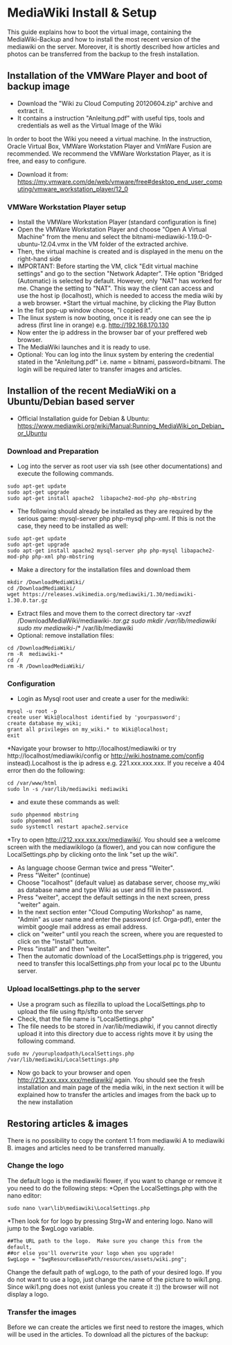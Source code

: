 # MediaWiki Install & Setup

This guide explains how to boot the virtual image, containing the MediaWiki-Backup and how to install the most recent version of the mediawiki on the server.
Moreover, it is shortly described how articles and photos can be transferred from the backup to the fresh installation.

## Installation of the VMWare Player and boot of backup image

* Download the "Wiki zu Cloud Computing 20120604.zip" archive and extract it.
* It contains a instruction "Anleitung.pdf" with useful tips, tools and credentials as well as the Virtual Image of the Wiki

In order to boot the Wiki you neeed a virtual machine. In the instruction, Oracle Virtual Box, VMWare Workstation Player and VmWare Fusion are recommended.
We recommend the VMWare Workstation Player, as it is free, and easy to configure.
* Download it from: https://my.vmware.com/de/web/vmware/free#desktop_end_user_computing/vmware_workstation_player/12_0
### VMWare Workstation Player setup
* Install the VMWare Workstation Player (standard configuration is fine)
* Open the VMWare Workstation Player and choose "Open A Virtual Machine" from the menu and select the bitnami-mediawiki-1.19.0-0-ubuntu-12.04.vmx in the VM folder of the extracted archive.
* Then, the virtual machine is created and is displayed in the menu on the right-hand side
* IMPORTANT: Before starting the VM, click "Edit virtual machine settings" and go to the section "Network Adapter". THe option "Bridged (Automatic) is selected by default. However, only "NAT" has worked for me. Change the setting to "NAT". This way the client can access and use the host ip (localhost), which is needed to access the media wiki by a web browser.
*Start the virtual machine, by clicking the Play Button
* In the fist pop-up window choose, "I copied it".
* The linux system is now booting, once it is ready one can see the ip adress (first line in orange) e.g. http://192.168.170.130
* Now enter the ip address in the browser bar of your preffered web browser.
* The MediaWiki launches and it is ready to use.
* Optional: You can log into the linux system by entering the credential stated in the "Anleitung.pdf" i.e. name = bitnami, password=bitnami. The login will be required later to transfer images and articles.

## Installion of the recent MediaWiki on a Ubuntu/Debian based server
* Official Installation guide for Debian & Ubuntu: https://www.mediawiki.org/wiki/Manual:Running_MediaWiki_on_Debian_or_Ubuntu
### Download and Preparation
* Log into the server as root user via ssh (see other documentations) and execute the following commands.
```
sudo apt-get update
sudo apt-get upgrade
sudo apt-get install apache2  libapache2-mod-php php-mbstring
```
* The following should already be installed as they are required by the serious game: mysql-server php php-mysql php-xml. If this is not the case, they need to be installed as well:
```
sudo apt-get update
sudo apt-get upgrade
sudo apt-get install apache2 mysql-server php php-mysql libapache2-mod-php php-xml php-mbstring
```
* Make a directory for the installation files and download them
```
mkdir /DownloadMediaWiki/
cd /DownloadMediaWiki/
wget https://releases.wikimedia.org/mediawiki/1.30/mediawiki-1.30.0.tar.gz
```
* Extract files and move them to the correct directory
tar -xvzf /DownloadMediaWiki/mediawiki-*.tar.gz
sudo mkdir /var/lib/mediawiki
sudo mv mediawiki-*/* /var/lib/mediawiki
* Optional: remove installation files:
```
cd /DownloadMediaWiki/
rm -R  mediawiki-*
cd /
rm -R /DownloadMediaWiki/
```
### Configuration
* Login as Mysql root user and create a user for the mediwiki:
```
mysql -u root -p
create user Wiki@localhost identified by 'yourpassword';
create database my_wiki; 
grant all privileges on my_wiki.* to Wiki@localhost; 
exit
```
*Navigate your browser to http://localhost/mediawiki or try http://localhost/mediawiki/config or http://wiki.hostname.com/config instead).Localhost is the ip adress e.g. 221.xxx.xxx.xxx. If you receive a 404 error then do the following:
```
cd /var/www/html
sudo ln -s /var/lib/mediawiki mediawiki
```
* and exute these commands as well:

```
 sudo phpenmod mbstring
 sudo phpenmod xml
 sudo systemctl restart apache2.service
```
*Try to open http://212.xxx.xxx.xxx/mediawiki/. You should see a welcome screen with the mediawikilogo (a flower), and you can now configure the LocalSettings.php by clicking onto the link "set up the wiki".
* As language choose German twice and press "Weiter".
* Press "Weiter" (continue)
* Choose "localhost" (default value) as database server, choose my_wiki as database name and type Wiki as user and fill in the password.
* Press "weiter", accept the default settings in the next screen, press "weiter" again.
* In the next section enter "Cloud Computing Workshop" as name, "Admin" as user name and enter the password (cf. Orga-pdf), enter the wimbit google mail address as email address.
* click on "weiter" until you reach the screen, where you are requested to click on the "Install" button. 
* Press "install" and then "weiter".
* Then the automatic download of the LocalSettings.php is triggered, you need to transfer this localSettings.php from your local pc to the Ubuntu server.

### Upload localSettings.php to the server
* Use a program such as filezilla to upload the LocalSettings.php to upload the file using ftp/sftp onto the server
* Check, that the file name is "LocalSettings.php"
* The file needs to be stored in /var/lib/mediawiki, if you cannot directly upload it into this directory due to access rights move it by using the following command.
```
sudo mv /youruploadpath/LocalSettings.php /var/lib/mediawiki/LocalSettings.php
```
* Now go back to your browser and open http://212.xxx.xxx.xxx/mediawiki/ again. You should see the fresh installation and main page of the media wiki, in the next section it will be explained how to transfer the articles and images from the back up to the new installation

## Restoring articles & images
There is no possibility to copy the content 1:1 from mediawiki A to mediawiki B. 
images and articles need to be transferred manually. 
### Change the logo
The default logo is the mediawiki flower, if you want to change or remove it you need to do the following steps:
*Open the LocalSettings.php with the nano editor:
```
sudo nano \var\lib\mediawiki\LocalSettings.php
```
*Then look for for logo by pressing Strg+W and entering logo.
Nano will jump to the $wgLogo variable.
```
##The URL path to the logo.  Make sure you change this from the default,
##or else you'll overwrite your logo when you upgrade!
$wgLogo = "$wgResourceBasePath/resources/assets/wiki.png";
```
Change the default path of wgLogo, to the path of your desired logo.
If you do not want to use a logo, just change the name of the picture to wiki1.png. Since wiki1.png does not exist (unless you create it :)) the browser will not display a logo.

### Transfer the images
Before we can create the articles we first need to restore the images, which will be used in the articles.
To download all the pictures of the backup:








